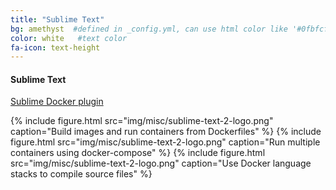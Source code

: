 ```yaml
---
title: "Sublime Text"
bg: amethyst  #defined in _config.yml, can use html color like '#0fbfcf'
color: white   #text color
fa-icon: text-height
---
```


#### Sublime Text

[Sublime Docker plugin](https://packagecontrol.io/packages/Docker%20Based%20Build%20Systems)

{% include figure.html src="img/misc/sublime-text-2-logo.png" caption="Build images and run containers from Dockerfiles" %}
{% include figure.html src="img/misc/sublime-text-2-logo.png" caption="Run multiple containers using docker-compose" %}
{% include figure.html src="img/misc/sublime-text-2-logo.png" caption="Use Docker language stacks to compile source files" %}
